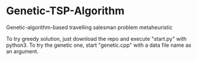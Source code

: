 # Genetic-TSP-Algorithm
Genetic-algorithm-based travelling salesman problem metaheuristic

To try greedy solution, just download the repo and execute "start.py" with python3.
To try the genetic one, start "genetic.cpp" with a data file name as an argument.
